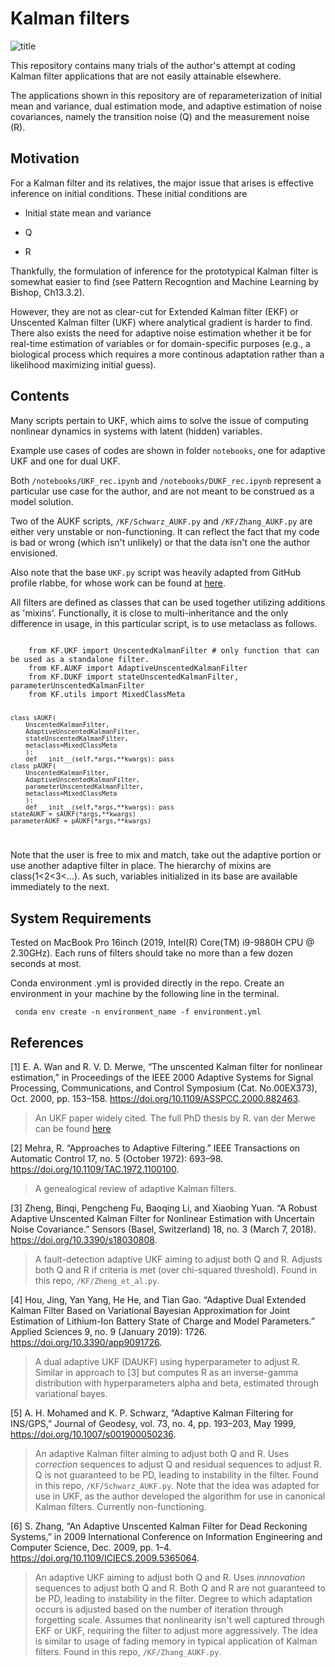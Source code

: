 # Kalman filters

![title](https://user-images.githubusercontent.com/35414366/132179092-39c96572-5c0e-4b02-85a3-2fe71d394dd8.png)


This repository contains many trials of the author's attempt at coding Kalman filter applications that are not easily attainable elsewhere.

The applications shown in this repository are of reparameterization of initial mean and variance, dual estimation mode, and adaptive estimation of noise covariances, namely the transition noise (Q) and the measurement noise (R).

## Motivation

For a Kalman filter and its relatives, the major issue that arises is effective inference on initial conditions. These initial conditions are 

- Initial state mean and variance

- Q

- R

Thankfully, the formulation of inference for the prototypical Kalman filter is somewhat easier to find (see Pattern Recogntion and Machine Learning by Bishop, Ch13.3.2).

However, they are not as clear-cut for Extended Kalman filter (EKF) or Unscented Kalman filter (UKF) where analytical gradient is harder to find. There also exists the need for adaptive noise estimation whether it be for real-time estimation of variables or for domain-specific purposes (e.g., a biological process which requires a more continous adaptation rather than a likelihood maximizing initial guess).

## Contents

Many scripts pertain to UKF, which aims to solve the issue of computing nonlinear dynamics in systems with latent (hidden) variables.

Example use cases of codes are shown in folder <code>notebooks</code>, one for adaptive UKF and one for dual UKF.

Both <code>/notebooks/UKF_rec.ipynb</code> and <code>/notebooks/DUKF_rec.ipynb</code> represent a particular use case for the author, and are not meant to be construed as a model solution.

Two of the AUKF scripts, <code>/KF/Schwarz_AUKF.py</code> and <code>/KF/Zhang_AUKF.py</code> are either very unstable or non-functioning. It can reflect the fact that my code is bad or wrong (which isn't unlikely) or that the data isn't one the author envisioned.

Also note that the base <code>UKF.py</code> script was heavily adapted from GitHub profile rlabbe, for whose work can be found at [here](https://github.com/rlabbe/Kalman-and-Bayesian-Filters-in-Python "here").


All filters are defined as classes that can be used together utilizing additions as 'mixins'. Functionally, it is close to multi-inheritance and the only difference in usage, in this particular script, is to use metaclass as follows.

<code>
	from KF.UKF import UnscentedKalmanFilter # only function that can be used as a standalone filter.
	from KF.AUKF import AdaptiveUnscentedKalmanFilter
	from KF.DUKF import stateUnscentedKalmanFilter, parameterUnscentedKalmanFilter
	from KF.utils import MixedClassMeta

	class sAUKF(
		UnscentedKalmanFilter,
		AdaptiveUnscentedKalmanFilter,
		stateUnscentedKalmanFilter,
		metaclass=MixedClassMeta
		):
		def __init__(self,*args,**kwargs): pass
	class pAUKF(
		UnscentedKalmanFilter,
		AdaptiveUnscentedKalmanFilter,
		parameterUnscentedKalmanFilter,
		metaclass=MixedClassMeta
		):
		def __init__(self,*args,**kwargs): pass
	stateAUKF = sAUKF(*args,**kwargs)
	parameterAUKF = pAUKF(*args,**kwargs)
</code>

Note that the user is free to mix and match, take out the adaptive portion or use another adaptive filter in place. The hierarchy of mixins are class(1<2<3<...). As such, variables initialized in its base are available immediately to the next.


## System Requirements

Tested on MacBook Pro 16inch (2019, Intel(R) Core(TM) i9-9880H CPU @ 2.30GHz). Each runs of filters should take no more than a few dozen seconds at most.

Conda environment .yml is provided directly in the repo. Create an environment in your machine by the following line in the terminal.

<code> conda env create -n environment_name -f environment.yml </code>

## References

[1] E. A. Wan and R. V. D. Merwe, “The unscented Kalman filter for nonlinear estimation,” in Proceedings of the IEEE 2000 Adaptive Systems for Signal Processing, Communications, and Control Symposium (Cat. No.00EX373), Oct. 2000, pp. 153–158. https://doi.org/10.1109/ASSPCC.2000.882463.

> An UKF paper widely cited. The full PhD thesis by R. van der Merwe can be found [here](https://scholararchive.ohsu.edu/downloads/rf55z768s?locale=en "original")

[2] Mehra, R. “Approaches to Adaptive Filtering.” IEEE Transactions on Automatic Control 17, no. 5 (October 1972): 693–98. https://doi.org/10.1109/TAC.1972.1100100.

> A genealogical review of adaptive Kalman filters.

[3] Zheng, Binqi, Pengcheng Fu, Baoqing Li, and Xiaobing Yuan. “A Robust Adaptive Unscented Kalman Filter for Nonlinear Estimation with Uncertain Noise Covariance.” Sensors (Basel, Switzerland) 18, no. 3 (March 7, 2018). https://doi.org/10.3390/s18030808.

> A fault-detection adaptive UKF aiming to adjust both Q and R. Adjusts both Q and R if criteria is met (over chi-squared threshold). Found in this repo, <code>/KF/Zheng_et_al.py</code>.

[4] Hou, Jing, Yan Yang, He He, and Tian Gao. “Adaptive Dual Extended Kalman Filter Based on Variational Bayesian Approximation for Joint Estimation of Lithium-Ion Battery State of Charge and Model Parameters.” Applied Sciences 9, no. 9 (January 2019): 1726. https://doi.org/10.3390/app9091726.

> A dual adaptive UKF (DAUKF) using hyperparameter to adjust R. Similar in approach to [3] but computes R as an inverse-gamma distribution with hyperparameters alpha and beta, estimated through variational bayes.

[5] A. H. Mohamed and K. P. Schwarz, “Adaptive Kalman Filtering for INS/GPS,” Journal of Geodesy, vol. 73, no. 4, pp. 193–203, May 1999, https://doi.org/10.1007/s001900050236.

> An adaptive Kalman filter aiming to adjust both Q and R. Uses *correction* sequences to adjust Q and residual sequences to adjust R. Q is not guaranteed to be PD, leading to instability in the filter. Found in this repo, <code>/KF/Schwarz_AUKF.py</code>. Note that the idea was adapted for use in UKF, as the author developed the algorithm for use in canonical Kalman filters. Currently non-functioning.

[6] S. Zhang, “An Adaptive Unscented Kalman Filter for Dead Reckoning Systems,” in 2009 International Conference on Information Engineering and Computer Science, Dec. 2009, pp. 1–4. https://doi.org/10.1109/ICIECS.2009.5365064.

> An adaptive UKF aiming to adjust both Q and R. Uses *innnovation* sequences to adjust both Q and R. Both Q and R are not guaranteed to be PD, leading to instability in the filter. Degree to which adaptation occurs is adjusted based on the number of iteration through forgetting scale. Assumes that nonlinearity isn't well captured through EKF or UKF, requiring the filter to adjust more aggressively. The idea is similar to usage of fading memory in typical application of Kalman filters. Found in this repo, <code>/KF/Zhang_AUKF.py</code>.
